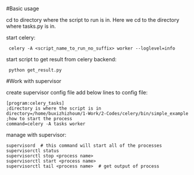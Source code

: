 #Basic usage

cd to directory where the script to run is in. Here we cd to the directory where tasks.py is in.

start celery:
     
     celery -A <script_name_to_run_no_suffix> worker --loglevel=info

start script to get result from celery backend:
     
     python get_result.py


#Work with supervisor

create supervisor config file add below lines to config file:

    [program:celery_tasks]
    ;directory is where the script is in
    directory=/home/buxizhizhoum/1-Work/2-Codes/celery/bin/simple_example
    ;how to start the process
    command=celery -A tasks worker


manage with supervisor:
    
    supervisord  # this command will start all of the processes
    supervisorctl status
    supervisorctl stop <process name>
    supervisorctl start <process name>
    supervisorctl tail <process name>  # get output of process
